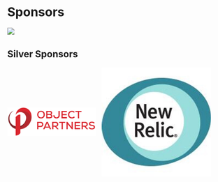 # Sponsors
<img src="http://www.conversantmedia.com/sites/all/themes/my_theme/images/conversant_logo_lg.png" style="border: none;background-color:white;width:1000px "/>


## Silver Sponsors
<div>
	<img src="images/2015-OPI-Logo-Stacked.png" style="background: white; border: none; width: 40%; margin-right: 10px; vertical-align: middle;" />
	<img src="images/newrelic.jpeg" style="height: 250px; vertical-align: middle;"/>
</div>
